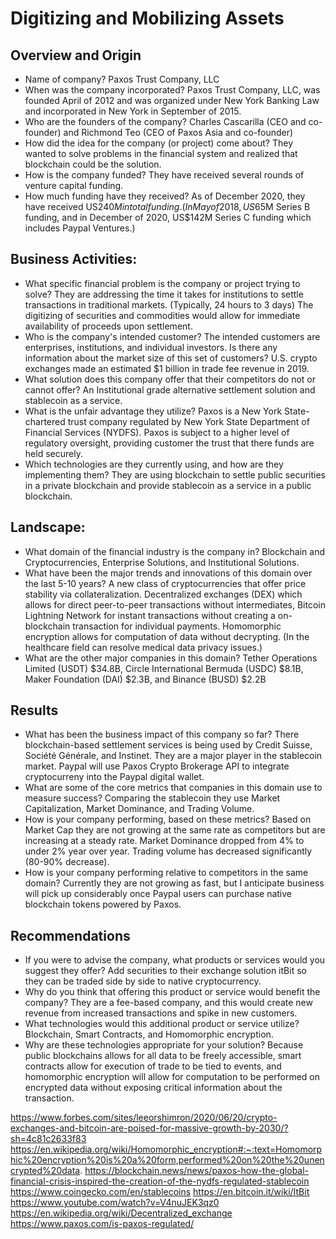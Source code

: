 # Digitizing and Mobilizing Assets

## Overview and Origin

* Name of company? Paxos Trust Company, LLC
* When was the company incorporated? Paxos Trust Company, LLC, was founded April of 2012 and was organized under New York Banking Law and incorporated in New York in September of 2015.
* Who are the founders of the company?  Charles Cascarilla (CEO and co-founder) and Richmond Teo (CEO of Paxos Asia and co-founder)
* How did the idea for the company (or project) come about?  They wanted to solve problems in the financial system and realized that blockchain could be the solution.
* How is the company funded?  They have received several rounds of venture capital funding.  
* How much funding have they received? As of December 2020, they have received US$240M in total funding.  (In May of 2018, US$65M Series B funding, and in December of 2020, US$142M Series C funding which includes Paypal Ventures.)

## Business Activities:

* What specific financial problem is the company or project trying to solve?  They are addressing the time it takes for institutions to settle transactions in traditional markets.  (Typically, 24 hours to 3 days) The digitizing of securities and commodities would allow for immediate availability of proceeds upon settlement. 
* Who is the company's intended customer? The intended customers are enterprises, institutions, and individual investors.  Is there any information about the market size of this set of customers?  U.S. crypto exchanges made an estimated $1 billion in trade fee revenue in 2019.
* What solution does this company offer that their competitors do not or cannot offer?  An Institutional grade alternative settlement solution and stablecoin as a service.
* What is the unfair advantage they utilize? Paxos is a New York State-chartered trust company regulated by New York State Department of Financial Services (NYDFS).  Paxos is subject to a higher level of regulatory oversight, providing customer the trust that there funds are held securely.
* Which technologies are they currently using, and how are they implementing them?  They are using blockchain to settle public securities in a private blockchain and provide stablecoin as a service in a public blockchain.  

## Landscape:

* What domain of the financial industry is the company in?  Blockchain and Cryptocurrencies, Enterprise Solutions, and Institutional Solutions.
* What have been the major trends and innovations of this domain over the last 5-10 years?  A new class of cryptocurrencies that offer price stability via collateralization. Decentralized exchanges (DEX) which allows for direct peer-to-peer transactions without intermediates, Bitcoin Lightning Network for instant transactions without creating a on-blockchain transaction for individual payments. Homomorphic encryption allows for computation of data without decrypting.  (In the healthcare field can resolve medical data privacy issues.)
* What are the other major companies in this domain? Tether Operations Limited (USDT) $34.8B, Circle International Bermuda (USDC) $8.1B, Maker Foundation (DAI) $2.3B, and Binance (BUSD) $2.2B

## Results

* What has been the business impact of this company so far?  There blockchain-based settlement services is being used by Credit Suisse, Société Générale, and Instinet.    They are a major player in the stablecoin market.   Paypal will use Paxos Crypto Brokerage API to integrate cryptocurreny into the Paypal digital wallet.
* What are some of the core metrics that companies in this domain use to measure success? Comparing the stablecoin they use Market Capitalization, Market Dominance, and Trading Volume.
*  How is your company performing, based on these metrics?  Based on Market Cap they are not growing at the same rate as competitors but are increasing at a steady rate.  Market Dominance dropped from 4% to under 2% year over year.  Trading volume has decreased significantly (80-90% decrease).
* How is your company performing relative to competitors in the same domain? Currently they are not growing as fast, but I anticipate business will pick up considerably once Paypal users can purchase native blockchain tokens powered by Paxos.

## Recommendations

* If you were to advise the company, what products or services would you suggest they offer?  Add securities to their exchange solution itBit so they can be traded side by side to native cryptocurrency.
* Why do you think that offering this product or service would benefit the company?  They are a fee-based company, and this would create new revenue from increased transactions and spike in new customers. 
* What technologies would this additional product or service utilize?   Blockchain, Smart Contracts, and Homomorphic encryption.
* Why are these technologies appropriate for your solution?  Because public blockchains allows for all data to be freely accessible, smart contracts allow for execution of trade to be tied to events, and homomorphic encryption will allow for computation to be performed on encrypted data without exposing critical information about the transaction.


https://www.forbes.com/sites/leeorshimron/2020/06/20/crypto-exchanges-and-bitcoin-are-poised-for-massive-growth-by-2030/?sh=4c81c2633f83
https://en.wikipedia.org/wiki/Homomorphic_encryption#:~:text=Homomorphic%20encryption%20is%20a%20form,performed%20on%20the%20unencrypted%20data.
https://blockchain.news/news/paxos-how-the-global-financial-crisis-inspired-the-creation-of-the-nydfs-regulated-stablecoin
https://www.coingecko.com/en/stablecoins
https://en.bitcoin.it/wiki/ItBit
https://www.youtube.com/watch?v=V4nuJEK3qz0
https://en.wikipedia.org/wiki/Decentralized_exchange
https://www.paxos.com/is-paxos-regulated/
